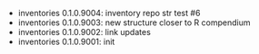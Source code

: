-   inventories 0.1.0.9004: inventory repo str test #6
-   inventories 0.1.0.9003: new structure closer to R compendium
-   inventories 0.1.0.9002: link updates
-   inventories 0.1.0.9001: init
